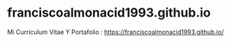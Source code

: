 # franciscoalmonacid1993.github.io
Mi Curriculum Vitae Y Portafolio : https://franciscoalmonacid1993.github.io/
